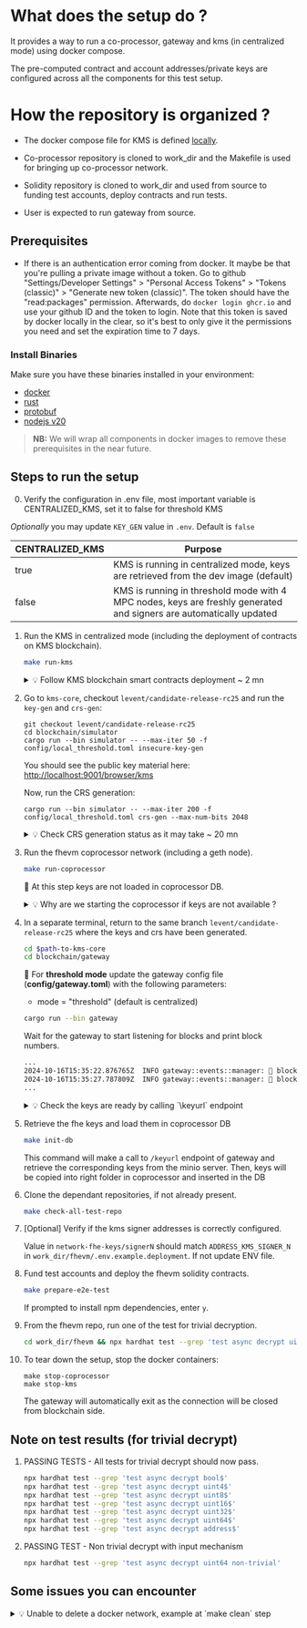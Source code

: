 # What does the setup do ?

It provides a way to run a co-processor, gateway and kms (in centralized mode)
using docker compose.

The pre-computed contract and account addresses/private keys are configured
across all the components for this test setup.

# How the repository is organized ?

- The docker compose file for KMS is defined
  [locally](./docker-compose/docker-compose-full.yml).

- Co-processor repository is cloned to work_dir and the Makefile is used for
  bringing up co-processor network.

- Solidity repository is cloned to work_dir and used from source to funding
  test accounts, deploy contracts and run tests.

- User is expected to run gateway from source.

## Prerequisites

- If there is an authentication error coming from docker.
  It maybe be that you're pulling a private image without a token.
  Go to github "Settings/Developer Settings" > "Personal Access Tokens" > "Tokens (classic)" > "Generate new token (classic)".
  The token should have the "read:packages" permission.
  Afterwards, do `docker login ghcr.io` and use your github ID and the token to login.
  Note that this token is saved by docker locally in the clear,
  so it's best to only give it the permissions you need and set the expiration time to 7 days.

### Install Binaries

Make sure you have these binaries installed in your environment:

* [docker](https://docs.docker.com/engine/install)
* [rust](https://www.rust-lang.org/tools/install)
* [protobuf](https://grpc.io/docs/protoc-installation)
* [nodejs v20](https://nodejs.org/en/download/package-manager)

> **NB:** We will wrap all components in docker images to remove these prerequisites in the near future.

## Steps to run the setup

0. Verify the configuration in .env file, most important variable is CENTRALIZED_KMS, set it to  false for threshold KMS

_Optionally_ you may update `KEY_GEN` value in `.env`. Default is `false`

| CENTRALIZED_KMS | Purpose |
| --- | --- |
| true    | KMS is running in centralized mode, keys are retrieved from the dev image (default) |
| false   | KMS is running in threshold mode with 4 MPC nodes, keys are freshly generated and signers are automatically updated |

1. Run the KMS in centralized mode (including the deployment of contracts on
   KMS blockchain).

    ```bash
    make run-kms
    ```

    <details>
    <summary> 💡 Follow KMS blockchain smart contracts deployment ~ 2 mn </summary>
  
    ```bash
    docker logs zama-kms-threshold-dev-kms-blockchain-asc-deploy-1 -f  
    ```
    ```bash
          Summary of all the addresses:
      IPSC_ETHERMINT_ADDRESS : wasm1wug8sewp6cedgkmrmvhl3lf3tulagm9hnvy8p0rppz9yjw0g4wtqhs9hr8
      IPSC_ETHEREUM_ADDRESS : wasm1qg5ega6dykkxc307y25pecuufrjkxkaggkkxh7nad0vhyhtuhw3sq29c3m
      ASC_DEBUG_ADDRESS : wasm1yyca08xqdgvjz0psg56z67ejh9xms6l436u8y58m82npdqqhmmtqas0cl7
      ASC_ETHERMINT_ADDRESS : wasm1yw4xvtc43me9scqfr2jr2gzvcxd3a9y4eq7gaukreugw2yd2f8tsu3v7ad
      ASC_ETHEREUM_ADDRESS : wasm1cnuw3f076wgdyahssdkd0g3nr96ckq8cwa2mh029fn5mgf2fmcms9ax00l

      +++++++++++++++++++++++++++
      Contracts setups successful
      +++++++++++++++++++++++++++

    </details> 
    
 

2. Go to `kms-core`, checkout `levent/candidate-release-rc25` and run the `key-gen` and `crs-gen`:
  
    ```
    git checkout levent/candidate-release-rc25
    cd blockchain/simulator
    cargo run --bin simulator -- --max-iter 50 -f config/local_threshold.toml insecure-key-gen
    ```
    You should see the public key material here: [http://localhost:9001/browser/kms](http://localhost:9001/browser/kms)

    Now, run the CRS generation:
    ```
    cargo run --bin simulator -- --max-iter 200 -f config/local_threshold.toml crs-gen --max-num-bits 2048
    ```

    <details>
    <summary> 💡 Check CRS generation status as it may take ~ 20 mn </summary>
  
    ```bash
    docker logs zama-kms-threshold-dev-kms-connector-1-1 > log_connector.txt 2>&1  &&  grep crsgen log_connector.txt -i
    ```
    ```bash
    2024-11-07T14:13:09.775076Z  INFO kms_blockchain_connector::application::kms_core_sync: Running KMS operation with value: CrsGen(CrsGenValues { max_num_bits: 2048, eip712_name: "eip712_name", eip712_version: "1.0.4", eip712_chain_id: HexVector([42, 0, 0... 0, 0, 0, 0, 0, 0, 0, 0]), eip712_verifying_contract: "0x00dA6BF26964af9D7EED9e03E53415d37aa960EE", eip712_salt: Some(HexVector([0, 1, 2, 3, , 31])) })
        2024-11-07T14:41:09.871344Z  INFO kms_blockchain_connector::application::kms_core_sync: Sending response to the blockchain: CrsGenResponse
        2024-11-07T14:41:09.871382Z  INFO send_result{tx_id=7087d7a61cbbd4dc0bbd1702107502bb9b88d00b}: kms_blockchain_connector::infrastructure::blockchain: Sending result to contract: ExecuteContractRequest { message: KmsMessage { txn_id: Some(TransactionId(HexVector([112, 135, 215, 166, 28, 187, 212, 220, 11, 189, 23, 2, 16, 117, 2, 187, 155, 136, 208, 11]))), value: CrsGenResponse(CrsGenResponseValues { request_id: "7087d7a61cbbd4dc0bbd1702107502bb9b88d00b", digest: "370d1b033f45014a3a546d111383d5f7b8ee5ec5", signature: HexVector([64, 0, 0, 0, ...44, 252]), max_num_bits: 2048, param: Default }) }, gas_limit: 3000000, funds: None }
    ```
    </details> 
   

3. Run the fhevm coprocessor network (including a geth node).

    ```bash
    make run-coprocessor
    ```

   📝 At this step keys are not loaded in coprocessor DB.
   <details>
    <summary> 💡 Why are we starting the coprocessor if keys are not available ? </summary>
  
    We have to do it to satisfy the gateway, gateway needs to conenct to the host BC node (geth here) in order to listen events.

    We need the gateway (1) to be able to call `\keyurl` endpoint in order to retrieve the identifiers associated to each keys (publicKey, serverKey, CRS ...).

    Then (2) we  download keys (with identifiers) from minio (S3 bucket like storage)
    </details>  

4. In a separate terminal, return to the same branch `levent/candidate-release-rc25` where the keys and crs have been generated. 


    ```bash
    cd $path-to-kms-core
    cd blockchain/gateway
    ```
    🚨 For **threshold mode** update the gateway config file (__config/gateway.toml__) with the following parameters:
    - mode = "threshold" (default is centralized)

    ```bash
    cargo run --bin gateway
    ```

    Wait for the gateway to start listening for blocks and print block numbers.

    ```bash
    ...
    2024-10-16T15:35:22.876765Z  INFO gateway::events::manager: 🧱 block number: 10
    2024-10-16T15:35:27.787809Z  INFO gateway::events::manager: 🧱 block number: 11
    ...
    ```

    <details>
    <summary> 💡 Check the keys are ready by calling `\keyurl` endpoint </summary>
  
    ```bash
    curl  http://localhost:7077/keyurl
    ```
    </details> 

4. Retrieve the fhe keys and load them in coprocessor DB

    ```bash
    make init-db
    ```
    This command will make a call to `/keyurl` endpoint of gateway and retrieve the corresponding keys from the minio server.
    Then, keys will be copied into right folder in coprocessor and inserted in the DB

4. Clone the dependant repositories, if not already present.

    ```bash
    make check-all-test-repo
    ```

4. [Optional] Verify if the kms signer addresses is correctly configured.

   Value in `network-fhe-keys/signerN` should match
   `ADDRESS_KMS_SIGNER_N` in `work_dir/fhevm/.env.example.deployment`. If not
   update ENV file. 

5. Fund test accounts and deploy the fhevm solidity contracts.

    ```bash
    make prepare-e2e-test
    ```

    If prompted to install npm dependencies, enter `y`.



7. From the fhevm repo, run one of the test for trivial decryption.

    ```bash
    cd work_dir/fhevm && npx hardhat test --grep 'test async decrypt uint32$'
    ```

8. To tear down the setup, stop the docker containers:

    ```
    make stop-coprocessor
    make stop-kms
    ```

    The gateway will automatically exit as the connection will be closed from blockchain side.

## Note on test results (for trivial decrypt)

1. PASSING TESTS - All tests for trivial decrypt should now pass.

    ```bash
    npx hardhat test --grep 'test async decrypt bool$'
    npx hardhat test --grep 'test async decrypt uint4$'
    npx hardhat test --grep 'test async decrypt uint8$'
    npx hardhat test --grep 'test async decrypt uint16$'
    npx hardhat test --grep 'test async decrypt uint32$'
    npx hardhat test --grep 'test async decrypt uint64$'
    npx hardhat test --grep 'test async decrypt address$'
    ```
2. PASSING TEST - Non trivial decrypt with input mechanism

    ```bash
    npx hardhat test --grep 'test async decrypt uint64 non-trivial'
    ```



## Some issues you can encounter

  <details>
  <summary> 💡 Unable to delete a docker network, example at `make clean` step  </summary>
    ```bash
    failed to remove network zama-kms-threshold_default: Error response from daemon: error while removing network: network zama-kms-threshold_default id 7f9cb8a4b1107a6c53663c4f5e513f6008bc227122ff64693576c8a686aaeae8 has active endpoints
    ```

    First try to docker prune the networks

    ```bash
    docker network prune

    # Check networks
    docker network ls | grep zama                                                                             
    4f43b8c0143b   zama-kms-threshold_default   bridge    local
    ```

    If the network is still here, just restart the docker deamon:

    ```bash
    # Linux-based OS
    sudo service docker restart
    docker network prune
    ```
  </details> 


